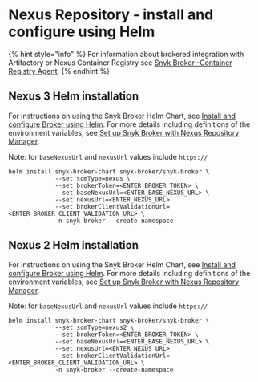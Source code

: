 # Nexus Repository - install and configure using Helm

{% hint style="info" %}
For information about brokered integration with Artifactory or Nexus Container Registry see [Snyk Broker -Container Registry Agent](https://docs.snyk.io/snyk-admin/snyk-broker/snyk-broker-container-registry-agent).
{% endhint %}

## Nexus 3 Helm installation

For instructions on using the Snyk Broker Helm Chart, see [Install and configure Broker using Helm](../install-and-configure-broker-using-helm.md). For more details including definitions of the environment variables, see [Set up Snyk Broker with Nexus Repository Manager](set-up-snyk-broker-with-nexus-repository-manager.md).

Note: for `baseNexusUrl` and `nexusUrl` values include `https://`

```
helm install snyk-broker-chart snyk-broker/snyk-broker \
             --set scmType=nexus \
             --set brokerToken=<ENTER_BROKER_TOKEN> \
             --set baseNexusUrl=<ENTER_BASE_NEXUS_URL> \
             --set nexusUrl=<ENTER_NEXUS_URL>
             --set brokerClientValidationUrl=<ENTER_BROKER_CLIENT_VALIDATION_URL> \
             -n snyk-broker --create-namespace
```

## Nexus 2 Helm installation

For instructions on using the Snyk Broker Helm Chart, see [Install and configure Broker using Helm](../install-and-configure-broker-using-helm.md). For more details including definitions of the environment variables, see [Set up Snyk Broker with Nexus Repository Manager](set-up-snyk-broker-with-nexus-repository-manager.md).

Note: for `baseNexusUrl` and `nexusUrl` values include `https://`

```
helm install snyk-broker-chart snyk-broker/snyk-broker \
             --set scmType=nexus2 \
             --set brokerToken=<ENTER_BROKER_TOKEN> \
             --set baseNexusUrl=<ENTER_BASE_NEXUS_URL> \
             --set nexusUrl=<ENTER_NEXUS_URL>
             --set brokerClientValidationUrl=<ENTER_BROKER_CLIENT_VALIDATION_URL> \
             -n snyk-broker --create-namespace
```

